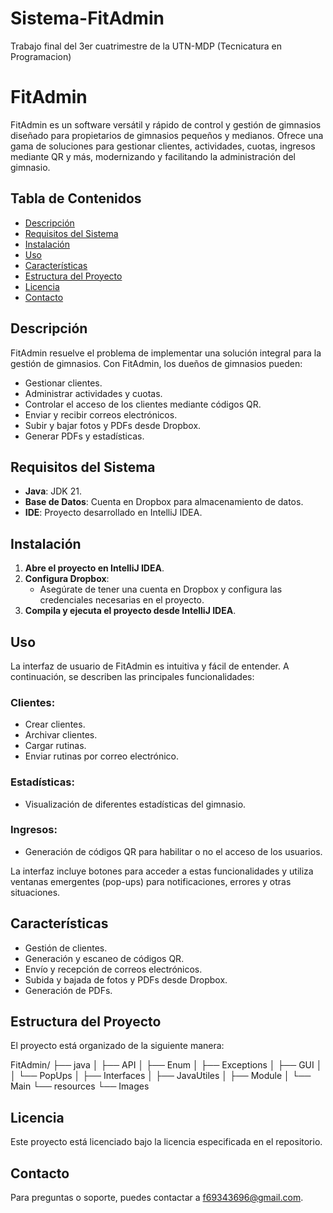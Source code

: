 # Sistema-FitAdmin
Trabajo final del 3er cuatrimestre de la UTN-MDP (Tecnicatura en Programacion)

# FitAdmin

FitAdmin es un software versátil y rápido de control y gestión de gimnasios diseñado para propietarios de gimnasios pequeños y medianos. Ofrece una gama de soluciones para gestionar clientes, actividades, cuotas, ingresos mediante QR y más, modernizando y facilitando la administración del gimnasio.

## Tabla de Contenidos
- [Descripción](#descripción)
- [Requisitos del Sistema](#requisitos-del-sistema)
- [Instalación](#instalación)
- [Uso](#uso)
- [Características](#características)
- [Estructura del Proyecto](#estructura-del-proyecto)
- [Licencia](#licencia)
- [Contacto](#contacto)

## Descripción

FitAdmin resuelve el problema de implementar una solución integral para la gestión de gimnasios. Con FitAdmin, los dueños de gimnasios pueden:

- Gestionar clientes.
- Administrar actividades y cuotas.
- Controlar el acceso de los clientes mediante códigos QR.
- Enviar y recibir correos electrónicos.
- Subir y bajar fotos y PDFs desde Dropbox.
- Generar PDFs y estadísticas.

## Requisitos del Sistema

- **Java**: JDK 21.
- **Base de Datos**: Cuenta en Dropbox para almacenamiento de datos.
- **IDE**: Proyecto desarrollado en IntelliJ IDEA.

## Instalación

1. **Abre el proyecto en IntelliJ IDEA**.
2. **Configura Dropbox**:
   - Asegúrate de tener una cuenta en Dropbox y configura las credenciales necesarias en el proyecto.
3. **Compila y ejecuta el proyecto desde IntelliJ IDEA**.

## Uso

La interfaz de usuario de FitAdmin es intuitiva y fácil de entender. A continuación, se describen las principales funcionalidades:

### Clientes:
- Crear clientes.
- Archivar clientes.
- Cargar rutinas.
- Enviar rutinas por correo electrónico.

### Estadísticas:
- Visualización de diferentes estadísticas del gimnasio.

### Ingresos:
- Generación de códigos QR para habilitar o no el acceso de los usuarios.

La interfaz incluye botones para acceder a estas funcionalidades y utiliza ventanas emergentes (pop-ups) para notificaciones, errores y otras situaciones.

## Características

- Gestión de clientes.
- Generación y escaneo de códigos QR.
- Envío y recepción de correos electrónicos.
- Subida y bajada de fotos y PDFs desde Dropbox.
- Generación de PDFs.

## Estructura del Proyecto

El proyecto está organizado de la siguiente manera:

FitAdmin/
├── java
│   ├── API
│   ├── Enum
│   ├── Exceptions
│   ├── GUI
│   │   └── PopUps
│   ├── Interfaces
│   ├── JavaUtiles
│   ├── Module
│   └── Main
└── resources
    └── Images

## Licencia

Este proyecto está licenciado bajo la licencia especificada en el repositorio.

## Contacto

Para preguntas o soporte, puedes contactar a f69343696@gmail.com. 
